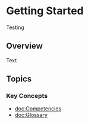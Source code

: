# Getting Started

Testing

## Overview

<!--@START_MENU_TOKEN@-->Text<!--@END_MENU_TOKEN@-->

## Topics

### Key Concepts

- <doc:Competencies>
- <doc:Glossary>
